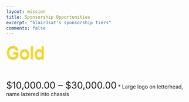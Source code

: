 ```yaml
---
layout: mission
title: Sponsorship Opportunities
excerpt: "blair3sat's sponsorship tiers"
comments: false
---
```



<div style="font-size:36pt;color:Gold;display:inline;text-shadow:0px 2px 3px #CFB53B;">Gold</div><pre>          </pre><div style="font-size:19pt;display:inline;">  $10,000.00 – $30,000.00</div>
* Large logo on letterhead, name lazered into chassis
